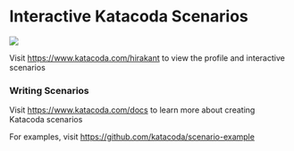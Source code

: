 # Interactive Katacoda Scenarios

[![](http://shields.katacoda.com/katacoda/hirakant/count.svg)](https://www.katacoda.com/hirakant "Get your profile on Katacoda.com")

Visit https://www.katacoda.com/hirakant to view the profile and interactive scenarios

### Writing Scenarios
Visit https://www.katacoda.com/docs to learn more about creating Katacoda scenarios

For examples, visit https://github.com/katacoda/scenario-example
